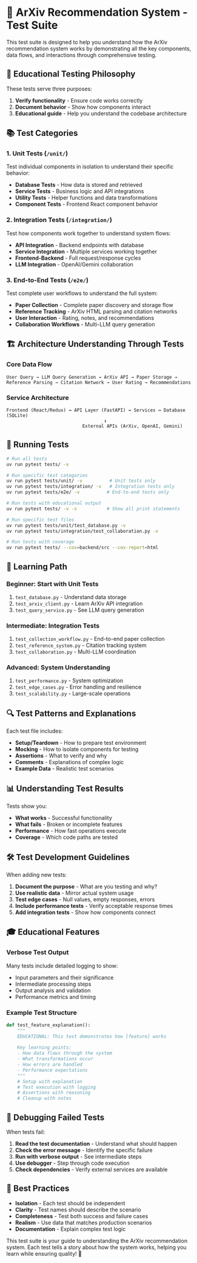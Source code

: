 # 🧪 ArXiv Recommendation System - Test Suite

This test suite is designed to help you understand how the ArXiv recommendation system works by demonstrating all the key components, data flows, and interactions through comprehensive testing.

## 🎯 Educational Testing Philosophy

These tests serve three purposes:
1. **Verify functionality** - Ensure code works correctly
2. **Document behavior** - Show how components interact
3. **Educational guide** - Help you understand the codebase architecture

## 📚 Test Categories

### 1. Unit Tests (`/unit/`)
Test individual components in isolation to understand their specific behavior:

- **Database Tests** - How data is stored and retrieved
- **Service Tests** - Business logic and API integrations  
- **Utility Tests** - Helper functions and data transformations
- **Component Tests** - Frontend React component behavior

### 2. Integration Tests (`/integration/`)
Test how components work together to understand system flows:

- **API Integration** - Backend endpoints with database
- **Service Integration** - Multiple services working together
- **Frontend-Backend** - Full request/response cycles
- **LLM Integration** - OpenAI/Gemini collaboration

### 3. End-to-End Tests (`/e2e/`)
Test complete user workflows to understand the full system:

- **Paper Collection** - Complete paper discovery and storage flow
- **Reference Tracking** - ArXiv HTML parsing and citation networks
- **User Interaction** - Rating, notes, and recommendations
- **Collaboration Workflows** - Multi-LLM query generation

## 🏗️ Architecture Understanding Through Tests

### Core Data Flow
```
User Query → LLM Query Generation → ArXiv API → Paper Storage → 
Reference Parsing → Citation Network → User Rating → Recommendations
```

### Service Architecture
```
Frontend (React/Redux) ↔ API Layer (FastAPI) ↔ Services ↔ Database (SQLite)
                                    ↕
                            External APIs (ArXiv, OpenAI, Gemini)
```

## 🚀 Running Tests

```bash
# Run all tests
uv run pytest tests/ -v

# Run specific test categories
uv run pytest tests/unit/ -v          # Unit tests only
uv run pytest tests/integration/ -v   # Integration tests only
uv run pytest tests/e2e/ -v          # End-to-end tests only

# Run tests with educational output
uv run pytest tests/ -v -s           # Show all print statements

# Run specific test files
uv run pytest tests/unit/test_database.py -v
uv run pytest tests/integration/test_collaboration.py -v

# Run tests with coverage
uv run pytest tests/ --cov=backend/src --cov-report=html
```

## 📖 Learning Path

### Beginner: Start with Unit Tests
1. `test_database.py` - Understand data storage
2. `test_arxiv_client.py` - Learn ArXiv API integration
3. `test_query_service.py` - See LLM query generation

### Intermediate: Integration Tests  
1. `test_collection_workflow.py` - End-to-end paper collection
2. `test_reference_system.py` - Citation tracking system
3. `test_collaboration.py` - Multi-LLM coordination

### Advanced: System Understanding
1. `test_performance.py` - System optimization
2. `test_edge_cases.py` - Error handling and resilience
3. `test_scalability.py` - Large-scale operations

## 🔍 Test Patterns and Explanations

Each test file includes:
- **Setup/Teardown** - How to prepare test environment
- **Mocking** - How to isolate components for testing
- **Assertions** - What to verify and why
- **Comments** - Explanations of complex logic
- **Example Data** - Realistic test scenarios

## 📊 Understanding Test Results

Tests show you:
- **What works** - Successful functionality
- **What fails** - Broken or incomplete features  
- **Performance** - How fast operations execute
- **Coverage** - Which code paths are tested

## 🛠️ Test Development Guidelines

When adding new tests:
1. **Document the purpose** - What are you testing and why?
2. **Use realistic data** - Mirror actual system usage
3. **Test edge cases** - Null values, empty responses, errors
4. **Include performance tests** - Verify acceptable response times
5. **Add integration tests** - Show how components connect

## 🎓 Educational Features

### Verbose Test Output
Many tests include detailed logging to show:
- Input parameters and their significance
- Intermediate processing steps
- Output analysis and validation
- Performance metrics and timing

### Example Test Structure
```python
def test_feature_explanation():
    """
    EDUCATIONAL: This test demonstrates how [feature] works
    
    Key learning points:
    - How data flows through the system
    - What transformations occur
    - How errors are handled
    - Performance expectations
    """
    # Setup with explanation
    # Test execution with logging
    # Assertions with reasoning
    # Cleanup with notes
```

## 🔧 Debugging Failed Tests

When tests fail:
1. **Read the test documentation** - Understand what should happen
2. **Check the error message** - Identify the specific failure
3. **Run with verbose output** - See intermediate steps
4. **Use debugger** - Step through code execution
5. **Check dependencies** - Verify external services are available

## 🌟 Best Practices

- **Isolation** - Each test should be independent
- **Clarity** - Test names should describe the scenario
- **Completeness** - Test both success and failure cases
- **Realism** - Use data that matches production scenarios
- **Documentation** - Explain complex test logic

This test suite is your guide to understanding the ArXiv recommendation system. Each test tells a story about how the system works, helping you learn while ensuring quality! 🚀